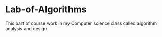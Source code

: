 # Lab-of-Algorithms
This part of course work in my Computer science class called algorithm analysis and design.
